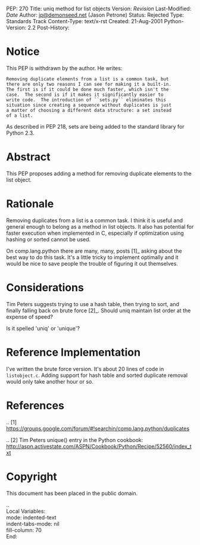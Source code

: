 PEP: 270
Title: uniq method for list objects
Version: $Revision$
Last-Modified: $Date$
Author: jp@demonseed.net (Jason Petrone)
Status: Rejected
Type: Standards Track
Content-Type: text/x-rst
Created: 21-Aug-2001
Python-Version: 2.2
Post-History:


Notice
======

This PEP is withdrawn by the author.  He writes:

    Removing duplicate elements from a list is a common task, but
    there are only two reasons I can see for making it a built-in.
    The first is if it could be done much faster, which isn't the
    case.  The second is if it makes it significantly easier to
    write code.  The introduction of ``sets.py`` eliminates this
    situation since creating a sequence without duplicates is just
    a matter of choosing a different data structure: a set instead
    of a list.

As described in PEP 218, sets are being added to the standard
library for Python 2.3.


Abstract
========

This PEP proposes adding a method for removing duplicate elements to
the list object.


Rationale
=========

Removing duplicates from a list is a common task.  I think it is
useful and general enough to belong as a method in list objects.
It also has potential for faster execution when implemented in C,
especially if optimization using hashing or sorted cannot be used.

On comp.lang.python there are many, many, posts [1]_ asking about
the best way to do this task.  It's a little tricky to implement
optimally and it would be nice to save people the trouble of
figuring it out themselves.


Considerations
==============

Tim Peters suggests trying to use a hash table, then trying to
sort, and finally falling back on brute force [2]_.  Should uniq
maintain list order at the expense of speed?

Is it spelled 'uniq' or 'unique'?


Reference Implementation
========================

I've written the brute force version.  It's about 20 lines of code
in ``listobject.c``.  Adding support for hash table and sorted
duplicate removal would only take another hour or so.


References
==========

.. [1] https://groups.google.com/forum/#!searchin/comp.lang.python/duplicates

.. [2] Tim Peters unique() entry in the Python cookbook:
       http://aspn.activestate.com/ASPN/Cookbook/Python/Recipe/52560/index_txt


Copyright
=========

This document has been placed in the public domain.



..  
  Local Variables:  
  mode: indented-text  
  indent-tabs-mode: nil  
  fill-column: 70  
  End:  
